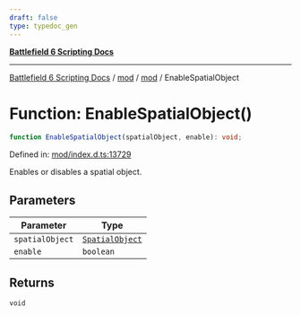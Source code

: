 ```yaml
---
draft: false
type: typedoc_gen
---
```


[**Battlefield 6 Scripting Docs**](../../../_index.md)

***

[Battlefield 6 Scripting Docs](../../../_index.md) / [mod](../../_index.md) / [mod](../_index.md) / EnableSpatialObject

# Function: EnableSpatialObject()

```ts
function EnableSpatialObject(spatialObject, enable): void;
```

Defined in: [mod/index.d.ts:13729](https://github.com/battlefield-portal-community/portal-docs/blob/ff09b2690670f74de7e97198022e5a97ff1161ff/generators/santiago/mod/index.d.ts#L13729)

Enables or disables a spatial object.

## Parameters

| Parameter | Type |
| ------ | ------ |
| `spatialObject` | [`SpatialObject`](../SpatialObject/_index.md) |
| `enable` | `boolean` |

## Returns

`void`
